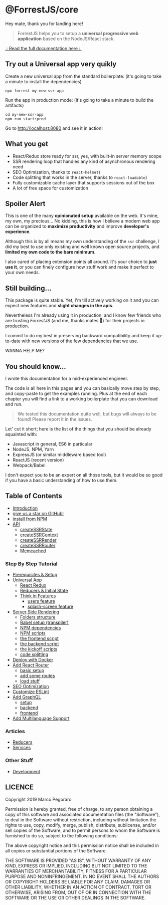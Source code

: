 # @ForrestJS/core

Hey mate, thank you for landing here!

> ForrestJS helps you to setup a 
> **universal progressive web application**
> based on the NodeJS/React stack.

[.: Read the full documentation here :.](https://marcopeg.github.io/react-ssr/)

## Try out a Universal app very quikly

Create a new universal app from the standard boilerplate:
(it's going to take a minute to install the dependencies)

    npx forrest my-new-ssr-app

Run the app in production mode: 
(it's going to take a minute to build the artifacts)

    cd my-new-ssr-app
    npm run start:prod

Go to [http://localhost:8080](http://localhost:8080) and see it in action!

## What you get

- React/Redux store ready for ssr, yes, with built-in server memory scope
- SSR rendering loop that handles any kind of asynchronous rendering need
- SEO Optimization, thanks to `react-helmet`)
- Code splitting that works in the server, thanks to `react-loadable`)
- Fully customizable cache layer that supports sessions out of the box
- A lot of free space for customization

## Spoiler Alert

This is one of the many **opinionated setup** available on the web. It's mine,
my own, my precious... No kidding, this is how I believe a modern web app
can be organized to **maximize productivity** and improve **developer's experience**.

Although this is by all means my own understanding of the `ssr` challenge, I did
my best to use only existing and well known open source projects, and **limited my
own code to the bare minimum**.

I also cared of placing extension points all around. It's your choice to 
**just use it**, or you can finely configure how stuff work and make it perfect
to your own needs.

## Still building...

This package is quite stable. Yet, I'm till actively working on it and you can
expect new features and **slight changes in the apis**.

Nevertheless I'm already using it in production, and I know few friends who are
trusting _ForrestJS_ (and me, thanks mates 🙏) for their projects in production.

I commit to do my best in preserving backward compatibility and keep it up-to-date
with new versions of the few dependencies that we use.

WANNA HELP ME?  

## You should know...

I wrote this documentation for a mid-experienced engineer.

The code is all here in this pages and you can basically move step by step, 
and copy-paste to get the examples running. Plus at the end of each chapter you
will find a link to a working boilerplate that you can download and run.

> We tested this documentation quite well, but bugs will always to be found!
> Please report it in the issues.

Let' cut it short; here is the list of the things that you should be already
aquainted with:

- Javascript in general, ES6 in particular
- NodeJS, NPM, Yarn
- ExpressJS (or similar middleware based tool)
- ReactJS (recent version)
- Webpack/Babel

I don't expect you to be an expert on all those tools, but it would be so good if
you have a basic understanding of how to use them.

## Table of Contents

* [Introduction](README.md)
* [give us a star on GitHub!](https://github.com/forrestjs/core)
* [install from NPM](https://www.npmjs.com/package/@forrestjs/core)
* [API](./api/README.md)
    * [createSSRState](./api/create-ssr-state.md)
    * [createSSRContext](./api/create-ssr-context.md)
    * [createSSRRender](./api/create-ssr-render.md)
    * [createSSRRouter](./api/create-ssr-router.md)
    * [Memcached](./api/memcached.md)

### Step By Step Tutorial

* [Prerequisites & Setup](./howto/setup.md)
* [Universal App](./howto/app.md)
    * [React Redux](./howto/app-redux.md)
    * [Reducers & Initial State](./howto/app-reducers.md)
    * [Think in Features](./howto/features.md)
        * [users feature](./howto/features-users.md)
        * [splash-screen feature](./howto/features-splash.md)
* [Server Side Rendering](./howto/ssr.md)
    * [Folders structure](./howto/ssr-folders.md)
    * [Babel setup (transpiler)](./howto/ssr-babel.md)
    * [NPM dependencies](./howto/ssr-npm-dependencies.md)
    * [NPM scripts](./howto/ssr-npm-scripts.md)
    * [the frontend script](./howto/ssr-frontend.md)
    * [the backend script](./howto/ssr-backend.md)
    * [the kickoff scripts](./howto/ssr-kickoff.md)
    * [code splitting](./howto/ssr-code-splitting.md)
* [Deploy with Docker](./howto/docker.md)
* [Add React Router](./howto/router.md)
    * [basic setup](./howto/router-setup.md)
    * [add some routes](./howto/router-routes.md)
    * [load stuff](./howto/router-load.md)
* [SEO Optimization](./howto/seo.md)
* [Customize ESLint](./howto/eslint.md)
* [Add GraphQL](./howto/graphql.md)
    * [setup](./howto/graphql-setup.md)
    * [backend](./howto/graphql-backend.md)
    * [frontend](./howto/graphql-frontend.md)
* [Add Multilanguage Support](./howto/multilanguage.md)

### Articles

* [Reducers](./articles/reducers.md)
* [Services](./articles/services.md)

### Other Stuff

* [Development](./DEVELOPMENT.md)

## LICENCE

Copyright 2019 Marco Pegoraro

Permission is hereby granted, free of charge, to any person obtaining a copy of this software and associated documentation files (the "Software"), to deal in the Software without restriction, including without limitation the rights to use, copy, modify, merge, publish, distribute, sublicense, and/or sell copies of the Software, and to permit persons to whom the Software is furnished to do so, subject to the following conditions:

The above copyright notice and this permission notice shall be included in all copies or substantial portions of the Software.

THE SOFTWARE IS PROVIDED "AS IS", WITHOUT WARRANTY OF ANY KIND, EXPRESS OR IMPLIED, INCLUDING BUT NOT LIMITED TO THE WARRANTIES OF MERCHANTABILITY, FITNESS FOR A PARTICULAR PURPOSE AND NONINFRINGEMENT. IN NO EVENT SHALL THE AUTHORS OR COPYRIGHT HOLDERS BE LIABLE FOR ANY CLAIM, DAMAGES OR OTHER LIABILITY, WHETHER IN AN ACTION OF CONTRACT, TORT OR OTHERWISE, ARISING FROM, OUT OF OR IN CONNECTION WITH THE SOFTWARE OR THE USE OR OTHER DEALINGS IN THE SOFTWARE.
